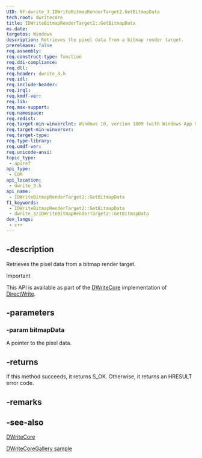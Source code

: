 ```yaml
---
UID: NF:dwrite_3.IDWriteBitmapRenderTarget2.GetBitmapData
tech.root: dwritecore
title: IDWriteBitmapRenderTarget2::GetBitmapData
ms.date: 
targetos: Windows
description: Retrieves the pixel data from a bitmap render target.
prerelease: false
req.assembly: 
req.construct-type: function
req.ddi-compliance: 
req.dll: 
req.header: dwrite_3.h
req.idl: 
req.include-header: 
req.irql: 
req.kmdf-ver: 
req.lib: 
req.max-support: 
req.namespace: 
req.redist: 
req.target-min-winverclnt: Windows 10, version 1809 (with Windows App SDK 0.5 or later) 
req.target-min-winversvr: 
req.target-type: 
req.type-library: 
req.umdf-ver: 
req.unicode-ansi: 
topic_type:
 - apiref
api_type:
 - COM
api_location:
 - dwrite_3.h
api_name:
 - IDWriteBitmapRenderTarget2::GetBitmapData
f1_keywords:
 - IDWriteBitmapRenderTarget2::GetBitmapData
 - dwrite_3/IDWriteBitmapRenderTarget2::GetBitmapData
dev_langs:
 - c++
---
```


## -description

Retrieves the pixel data from a bitmap render target.

> [!IMPORTANT]
> This API is available as part of the [DWriteCore](/windows/win32/directwrite/dwritecore-overview) implementation of [DirectWrite](/windows/win32/directwrite).

## -parameters

### -param bitmapData

A pointer to the pixel data.

## -returns

If this method succeeds, it returns S_OK. Otherwise, it returns an HRESULT error code.

## -remarks

## -see-also

[DWriteCore](/windows/win32/directwrite/dwritecore-overview)

[DWriteCoreGallery sample](https://github.com/microsoft/Project-Reunion-Samples/tree/main/DWriteCore/DWriteCoreGallery)